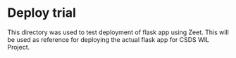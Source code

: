 # Deploy trial

This directory was used to test deployment of flask app using Zeet. This will be used as reference for deploying the actual flask app for CSDS WIL Project.